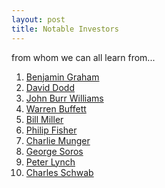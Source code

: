 ```yaml
---
layout: post
title: Notable Investors
---
```


from whom we can all learn from...

1. [Benjamin Graham](http://en.wikipedia.org/wiki/Benjamin_Graham)
2. [David Dodd](http://en.wikipedia.org/wiki/David_Dodd)
3. [John Burr Williams](http://en.wikipedia.org/wiki/John_Burr_Williams)
4. [Warren Buffett](http://en.wikipedia.org/wiki/Warren_Buffett)
5. [Bill Miller](http://en.wikipedia.org/wiki/Bill_Miller_(finance))
6. [Philip Fisher](http://en.wikipedia.org/wiki/Philip_Arthur_Fisher)
7. [Charlie Munger](http://en.wikipedia.org/wiki/Charlie_Munger)
8. [George Soros](http://en.wikipedia.org/wiki/George_soros)
9. [Peter Lynch](http://en.wikipedia.org/wiki/Peter_Lynch)
10. [Charles Schwab ](http://en.wikipedia.org/wiki/Charles_R._Schwab)
